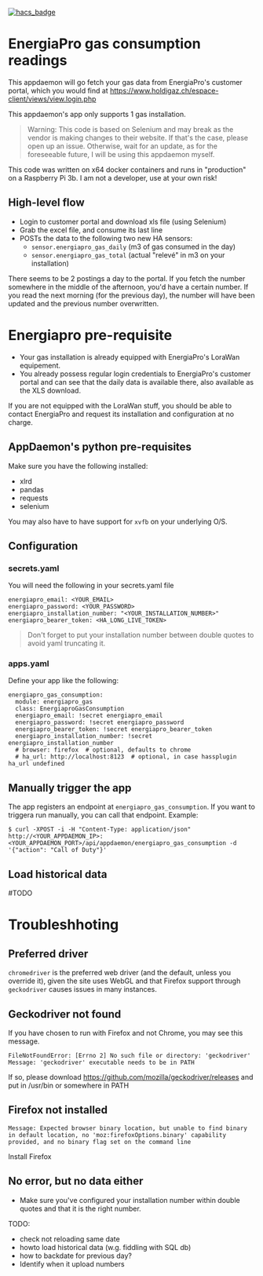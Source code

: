 [![hacs_badge](https://img.shields.io/badge/HACS-Default-41BDF5.svg?style=for-the-badge)](https://github.com/hacs/integration)

# EnergiaPro gas consumption readings
This appdaemon will go fetch your gas data from EnergiaPro's customer portal, which you would find at https://www.holdigaz.ch/espace-client/views/view.login.php

This appdaemon's app only supports 1 gas installation.

> Warning: This code is based on Selenium and may break as the vendor is making changes to their website. If that's the case, please open up an issue. Otherwise, wait for an update, as for the foreseeable future, I will be using this appdaemon myself.

This code was written on x64 docker containers and runs in "production" on a Raspberry Pi 3b. I am not a developer, use at your own risk!

## High-level flow
- Login to customer portal and download xls file (using Selenium)
- Grab the excel file, and consume its last line
- POSTs the data to the following two new HA sensors:
  - `sensor.energiapro_gas_daily` (m3 of gas consumed in the day)
  - `sensor.energiapro_gas_total` (actual "relevé" in m3 on your installation)

There seems to be 2 postings a day to the portal. If you fetch the number somewhere in the middle of the afternoon, you'd have a certain number. If you read the next morning (for the previous day), the number will have been updated and the previous number overwritten.

# Energiapro pre-requisite
- Your gas installation is already equipped with EnergiaPro's LoraWan equipement.
- You already possess regular login credentials to EnergiaPro's customer portal and can see that the daily data is available there, also available as the XLS download.

If you are not equipped with the LoraWan stuff, you should be able to contact EnergiaPro and request its installation and configuration at no charge.

## AppDaemon's python pre-requisites
Make sure you have the following installed:
- xlrd
- pandas
- requests
- selenium

You may also have to have support for `xvfb` on your underlying O/S.

## Configuration
### secrets.yaml
You will need the following in your secrets.yaml file

```
energiapro_email: <YOUR_EMAIL>
energiapro_password: <YOUR_PASSWORD>
energiapro_installation_number: "<YOUR_INSTALLATION_NUMBER>"
energiapro_bearer_token: <HA_LONG_LIVE_TOKEN>
```

> Don't forget to put your installation number between double quotes to avoid yaml truncating it.

### apps.yaml
Define your app like the following:

```
energiapro_gas_consumption:
  module: energiapro_gas
  class: EnergiaproGasConsumption
  energiapro_email: !secret energiapro_email
  energiapro_password: !secret energiapro_password
  energiapro_bearer_token: !secret energiapro_bearer_token
  energiapro_installation_number: !secret energiapro_installation_number
  # browser: firefox  # optional, defaults to chrome
  # ha_url: http://localhost:8123  # optional, in case hassplugin ha_url undefined
```

## Manually trigger the app
The app registers an endpoint at `energiapro_gas_consumption`. If you want to triggera run manually, you can call that endpoint. Example:

```
$ curl -XPOST -i -H "Content-Type: application/json"  http://<YOUR_APPDAEMON_IP>:<YOUR_APPDAEMON_PORT>/api/appdaemon/energiapro_gas_consumption -d '{"action": "Call of Duty"}'
```

## Load historical data

#TODO

# Troubleshhoting
## Preferred driver
`chromedriver` is the preferred web driver (and the default, unless you override it), given the site uses WebGL and that Firefox support through `geckodriver` causes issues in many instances.

## Geckodriver not found
If you have chosen to run with Firefox and not Chrome, you may see this message.

```
FileNotFoundError: [Errno 2] No such file or directory: 'geckodriver'
Message: 'geckodriver' executable needs to be in PATH
```
If so, please download https://github.com/mozilla/geckodriver/releases and put in /usr/bin or somewhere in PATH

## Firefox not installed

```
Message: Expected browser binary location, but unable to find binary in default location, no 'moz:firefoxOptions.binary' capability provided, and no binary flag set on the command line
```

Install Firefox

## No error, but no data either
- Make sure you've configured your installation number within double quotes and that it is the right number.




TODO:
- check not reloading same date
- howto load historical data (w.g. fiddling with SQL db)
- how to backdate for previous day?
- Identify when it upload numbers
